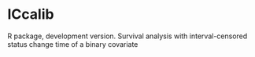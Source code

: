 # ICcalib
R package, development version. Survival analysis with interval-censored status change time of a binary covariate
